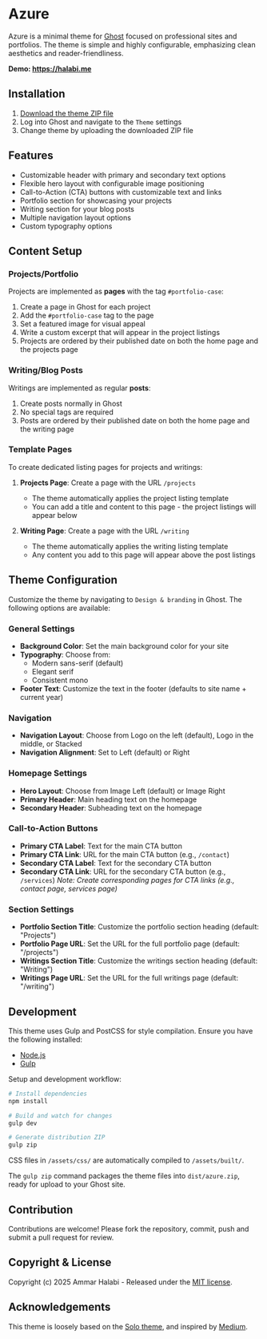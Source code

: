 # Azure

Azure is a minimal theme for [Ghost](https://github.com/TryGhost/Ghost) focused on professional sites and portfolios. The theme is simple and highly configurable, emphasizing clean aesthetics and reader-friendliness.

**Demo: https://halabi.me**

## Installation

1. [Download the theme ZIP file](https://github.com/Woolball/Azure/raw/main/dist/azure.zip)
2. Log into Ghost and navigate to the `Theme` settings
3. Change theme by uploading the downloaded ZIP file

## Features

- Customizable header with primary and secondary text options
- Flexible hero layout with configurable image positioning
- Call-to-Action (CTA) buttons with customizable text and links
- Portfolio section for showcasing your projects
- Writing section for your blog posts
- Multiple navigation layout options
- Custom typography options

## Content Setup

### Projects/Portfolio

Projects are implemented as **pages** with the tag `#portfolio-case`:

1. Create a page in Ghost for each project
2. Add the `#portfolio-case` tag to the page
3. Set a featured image for visual appeal
4. Write a custom excerpt that will appear in the project listings
5. Projects are ordered by their published date on both the home page and the projects page

### Writing/Blog Posts

Writings are implemented as regular **posts**:

1. Create posts normally in Ghost
2. No special tags are required
3. Posts are ordered by their published date on both the home page and the writing page

### Template Pages

To create dedicated listing pages for projects and writings:

1. **Projects Page**: Create a page with the URL `/projects`
   - The theme automatically applies the project listing template
   - You can add a title and content to this page - the project listings will appear below
   
2. **Writing Page**: Create a page with the URL `/writing`
   - The theme automatically applies the writing listing template
   - Any content you add to this page will appear above the post listings

## Theme Configuration

Customize the theme by navigating to `Design & branding` in Ghost. The following options are available:

### General Settings

- **Background Color**: Set the main background color for your site
- **Typography**: Choose from:
  - Modern sans-serif (default)
  - Elegant serif 
  - Consistent mono
- **Footer Text**: Customize the text in the footer (defaults to site name + current year)

### Navigation

- **Navigation Layout**: Choose from Logo on the left (default), Logo in the middle, or Stacked
- **Navigation Alignment**: Set to Left (default) or Right

### Homepage Settings

- **Hero Layout**: Choose from Image Left (default) or Image Right
- **Primary Header**: Main heading text on the homepage
- **Secondary Header**: Subheading text on the homepage

### Call-to-Action Buttons

- **Primary CTA Label**: Text for the main CTA button
- **Primary CTA Link**: URL for the main CTA button (e.g., `/contact`)
- **Secondary CTA Label**: Text for the secondary CTA button
- **Secondary CTA Link**: URL for the secondary CTA button (e.g., `/services`)
*Note: Create corresponding pages for CTA links (e.g., contact page, services page)*

### Section Settings

- **Portfolio Section Title**: Customize the portfolio section heading (default: "Projects")
- **Portfolio Page URL**: Set the URL for the full portfolio page (default: "/projects")
- **Writings Section Title**: Customize the writings section heading (default: "Writing")
- **Writings Page URL**: Set the URL for the full writings page (default: "/writing")

## Development

This theme uses Gulp and PostCSS for style compilation. Ensure you have the following installed:
- [Node.js](https://nodejs.org/)
- [Gulp](https://gulpjs.com)

Setup and development workflow:

```bash
# Install dependencies
npm install

# Build and watch for changes
gulp dev

# Generate distribution ZIP
gulp zip
```

CSS files in `/assets/css/` are automatically compiled to `/assets/built/`. 

The `gulp zip` command packages the theme files into `dist/azure.zip`, ready for upload to your Ghost site.

## Contribution

Contributions are welcome! Please fork the repository, commit, push and submit a pull request for review.

## Copyright & License

Copyright (c) 2025 Ammar Halabi - Released under the [MIT license](LICENSE).

## Acknowledgements

This theme is loosely based on the [Solo theme](https://github.com/TryGhost/Solo), and inspired by [Medium](https://medium.com).
